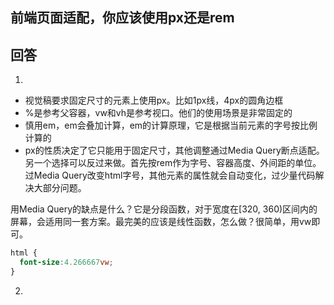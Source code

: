 ## 前端页面适配，你应该使用px还是rem


## 回答
1. 
  * 视觉稿要求固定尺寸的元素上使用px。比如1px线，4px的圆角边框   
  * %是参考父容器，vw和vh是参考视口。他们的使用场景是非常固定的
  * 慎用em，em会叠加计算，em的计算原理，它是根据当前元素的字号按比例计算的
  * px的性质决定了它只能用于固定尺寸，其他调整通过Media Query断点适配。另一个选择可以反过来做。首先按rem作为字号、容器高度、外间距的单位。过Media Query改变html字号，其他元素的属性就会自动变化，过少量代码解决大部分问题。

用Media Query的缺点是什么？它是分段函数，对于宽度在[320, 360)区间内的屏幕，会适用同一套方案。最完美的应该是线性函数，怎么做？很简单，用vw即可。

```css
html {
  font-size:4.266667vw;
}
```


2. 